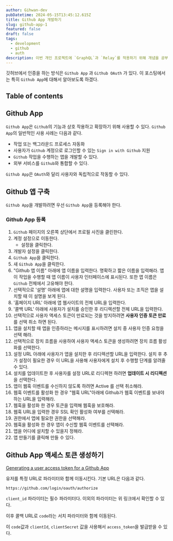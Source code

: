 ```yaml
---
author: Gihwan-dev
pubDatetime: 2024-05-15T13:45:12.615Z
title: Github App 개발하기
slug: github-app-1
featured: false
draft: false
tags:
  - development
  - github
  - auth
description: 이번 개인 프로젝트에 `GraphQL`과 `Relay`를 적용하기 위해 개념을 공부했던 내용을 정리했습니다.
---
```


깃허브에서 인증을 하는 방식은 `Github App` 과 `Github OAuth` 가 있다. 이 포스팅에서는 특히 `Github App`에 대해서 알아보도록 하겠다.

## Table of contents

## Github App

`Github App`은 `Github`의 기능과 상호 작용하고 확장하기 위해 사용할 수 있다. `Github App`의 일반적인 사용 사례는 다음과 같다.

- 작업 또는 백그라운드 프로세스 자동화
- 사용자가 `Github` 계정으로 로그인할 수 있는 `Sign in with Github` 지원
- `Github` 작업을 수행하는 앱을 개발할 수 있다.
- 외부 서비스를 `Github`와 통합할 수 있다.

`Github App`은 `OAuth`와 달리 사용자와 독립적으로 작동할 수 있다.

## Github 앱 구축

`Github App`을 개발하려면 우선 `Github App`을 등록해야 한다.

### Github App 등록

1. `Github` 페이지의 오른쪽 상단에서 프로필 사진을 클린한다.
2. 계정 설정으로 이동한다.
   - 설정을 클릭한다.
3. 개발자 설정을 클릭한다.
4. `Github App`을 클릭한다.
5. 새 `Github App`을 클릭한다.
6. "Github 앱 이름" 아래에 앱 이름을 입력한다. 명확하고 짧은 이름을 입력해라. 앱이 작업을 수행할 때 앱 이름이 사용자 인터페이스에 표시된다. 또한 앱 이름은 `Github` 전체에서 고유해야 한다.
7. 선택적으로 '설명' 아래에 앱에 대한 설명을 입력한다. 사용자 또는 조직은 앱을 설치할 때 이 설명을 보게 된다.
8. '홈페이지 URL' 아래에 앱 웹사이트의 전체 URL을 입력한다.
9. '콜백 URL' 아래에 사용자가 설치를 승인한 후 리디렉션할 전체 URL을 입력한다.
10. 선택적으로 사용자 액세스 토큰이 만료되는 것을 방지하려면 **사용자 인증 토큰 만료**를 선택 취소 하면 된다.
11. 앱을 설치할 때 앱을 인증하라는 메시지를 표시하려면 설치 중 사용자 인증 요청을 선택 해라.
12. 선택적으로 장치 흐름을 사용하여 사용자 액세스 토큰을 생성하려면 장치 흐름 활성화를 선택한다.
13. 설정 URL 아래에 사용자가 앱을 설치한 후 리디렉션할 URL을 입력한다. 설치 후 추가 설정이 필요한 경우 이 URL을 사용해 사용자에게 설치 후 수행할 단계를 알려줄 수 있다.
14. 설치를 업데이트한 후 사용자를 설정 URL로 리디렉현 하려면 **업데이트 시 리디렉션**을 선택한다.
15. 앱이 웹훅 이벤트를 수신하지 않도록 하려면 Active 를 선택 취소해라.
16. 웹훅 이벤트를 활성화 한 경우 "웹훅 URL"아래에 Github가 웹훅 이벤트를 보내야 하는 URL을 입력해라.
17. 웹훅을 활성화 한 경우 토큰을 입력해 웹훅을 보호해라.
18. 웹훅 URL을 입력한 경우 SSL 확인 활성화 여부를 선택해라.
19. 권한에서 앱에 필요한 권한을 선택해라.
20. 웹훅을 활성화 한 경우 앱이 수신할 웹훅 이벤트를 선택해라.
21. 앱을 어디에 설치할 수 있을지 정해라.
22. 앱 만들기를 클릭해 만들 수 있다.

## Github App 액세스 토큰 생성하기

[Generating a user access token for a Github App](https://docs.github.com/en/apps/creating-github-apps/authenticating-with-a-github-app/generating-a-user-access-token-for-a-github-app)

유저를 특정 URL로 파라미터와 함께 이동시킨다. 기본 URL은 다음과 같다.

`https://github.com/login/oauth/authorize`

`client_id` 파라미터는 필수 파라미터다. 이외의 파라미터는 위 링크에서 확인할 수 있다.

이후 콜백 URL로 `code`라는 서치 파라미터와 함께 이동된다.

이 `code`값과 `clientId`, `clientSecret` 값을 사용해서 `access_token`을 발급받을 수 있다.
